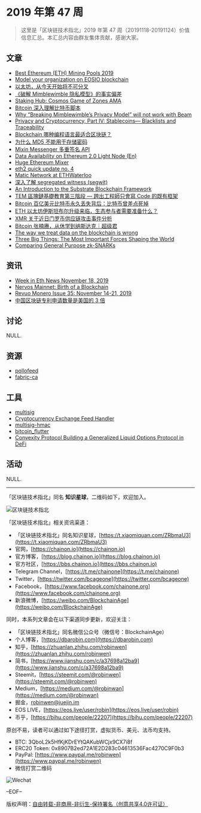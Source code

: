 # 2019 年第 47 周

> 这里是「区块链技术指北」2019 年第 47 周（20191118-20191124）价值信息汇总。本汇总内容由群友集体贡献，感谢大家。

## 文章

* [Best Ethereum (ETH) Mining Pools 2019](https://bbs.chainon.io/d/4827)
* [Model your organization on EOSIO blockchain](https://bbs.chainon.io/d/4828)
* [以太坊，从今天开始将不可分叉](https://bbs.chainon.io/d/4830)
* [《破解 Mimblewimble 隐私模型》的事实偏差](https://bbs.chainon.io/d/4834)
* [Staking Hub: Cosmos Game of Zones AMA](https://bbs.chainon.io/d/4835)
* [Bitcoin 深入理解比特币脚本](https://bbs.chainon.io/d/4836)
* [Why “Breaking Mimblewimble’s Privacy Model” will not work with Beam](https://bbs.chainon.io/d/4837)
* [Privacy and Cryptocurrency, Part IV: Stablecoins— Blacklists and Traceability](https://bbs.chainon.io/d/4838)
* [Blockchain 哪种编程语言最适合区块链？](https://bbs.chainon.io/d/4840)
* [为什么 MD5 不能用于存储密码](https://bbs.chainon.io/d/4841)
* [Mixin Messenger 多重签名 API](https://bbs.chainon.io/d/4843)
* [Data Availability on Ethereum 2.0 Light Node (En)](https://bbs.chainon.io/d/4844)
* [Huge Ethereum Mixer](https://bbs.chainon.io/d/4845)
* [eth2 quick update no. 4](https://bbs.chainon.io/d/4846)
* [Matic Network at ETHWaterloo](https://bbs.chainon.io/d/4847)
* [深入了解 segregated witness (segwit)](https://bbs.chainon.io/d/4848)
* [An Introduction to the Substrate Blockchain Framework](https://bbs.chainon.io/d/4849)
* [TEM 區塊鏈基礎教育第三階段 — 跨出工程師只會寫 Code 的既有框架](https://bbs.chainon.io/d/4851)
* [Bitcoin 百亿美元比特币永久丢失背后：比特币曾差点死掉](https://bbs.chainon.io/d/4852)
* [ETH 以太坊伊斯坦布尔升级来临，生态参与者需要准备什么？](https://bbs.chainon.io/d/4853)
* [XMR 关于近日门罗币供应链攻击事件分析](https://bbs.chainon.io/d/4854)
* [Bitcoin 张楠赓，从休学到纳斯达克｜超级君](https://bbs.chainon.io/d/4859)
* [The way we treat data on the blockchain is wrong](https://bbs.chainon.io/d/4860)
* [Three Big Things: The Most Important Forces Shaping the World](https://bbs.chainon.io/d/4861)
* [Comparing General Purpose zk-SNARKs](https://bbs.chainon.io/d/4862)

## 资讯

* [Week in Eth News November 18, 2019](https://bbs.chainon.io/d/4829)
* [Nervos Mainnet: Birth of a Blockchain](https://bbs.chainon.io/d/4839)
* [Revuo Monero Issue 35: November 14-21, 2019](https://bbs.chainon.io/d/4850)
* [中国区块链专利申请数量是美国的 3 倍](https://bbs.chainon.io/d/4855)

## 讨论

NULL.

## 资源

* [pollofeed](https://bbs.chainon.io/d/4831)
* [fabric-ca](https://bbs.chainon.io/d/4857)

## 工具

* [multisig](https://bbs.chainon.io/d/4832)
* [Cryptocurrency Exchange Feed Handler](https://bbs.chainon.io/d/4833)
* [multisig-hmac](https://bbs.chainon.io/d/4842)
* [bitcoin_flutter](https://bbs.chainon.io/d/4856)
* [Convexity Protocol  Building a Generalized Liquid Options Protocol in DeFi](https://bbs.chainon.io/d/4858)

## 活动

NULL.

***

「区块链技术指北」同名 **知识星球**，二维码如下，欢迎加入。

![区块链技术指北](https://cdn.dbarobin.com/3YzonTR.png)

「区块链技术指北」相关资讯渠道：

* 「区块链技术指北」同名知识星球，[https://t.xiaomiquan.com/ZRbmaU3](https://t.xiaomiquan.com/ZRbmaU3)
* 官网，[https://chainon.io](https://chainon.io)
* 官方博客，[https://blog.chainon.io](https://blog.chainon.io)
* 官方社区，[https://bbs.chainon.io](https://bbs.chainon.io)
* Telegram Channel，[https://t.me/chainone](https://t.me/chainone)
* Twitter，[https://twitter.com/bcageone](https://twitter.com/bcageone)
* Facebook，[https://www.facebook.com/chainone.org](https://www.facebook.com/chainone.org)
* 新浪微博，[https://weibo.com/BlockchainAge](https://weibo.com/BlockchainAge)

同时，本系列文章会在以下渠道同步更新，欢迎关注：

* 「区块链技术指北」同名微信公众号（微信号：BlockchainAge）
* 个人博客，[https://dbarobin.com](https://dbarobin.com)
* 知乎，[https://zhuanlan.zhihu.com/robinwen](https://zhuanlan.zhihu.com/robinwen)
* 简书，[https://www.jianshu.com/c/a37698a12ba9](https://www.jianshu.com/c/a37698a12ba9)
* Steemit，[https://steemit.com/@robinwen](https://steemit.com/@robinwen)
* Medium，[https://medium.com/@robinwan](https://medium.com/@robinwan)
* 掘金，[robinwen@juejin.im](https://juejin.im/user/5673ccae60b2260ee435f89a/posts)
* EOS LIVE，[https://eos.live/user/robin](https://eos.live/user/robin)
* 币乎，[https://bihu.com/people/22207](https://bihu.com/people/22207)

原创不易，读者可以通过如下途径打赏，虚拟货币、美元、法币均支持。

* BTC: 3QboL2k5HfKjKDrEYtQAKubWCjx9CX7i8f
* ERC20 Token: 0x8907B2ed72A1E2D283c04613536Fac4270C9F0b3
* PayPal: [https://www.paypal.me/robinwen](https://www.paypal.me/robinwen)
* 微信打赏二维码

![Wechat](https://cdn.dbarobin.com/SzoNl5b.jpg)

–EOF–

版权声明：[自由转载-非商用-非衍生-保持署名（创意共享4.0许可证）](http://creativecommons.org/licenses/by-nc-nd/4.0/deed.zh)